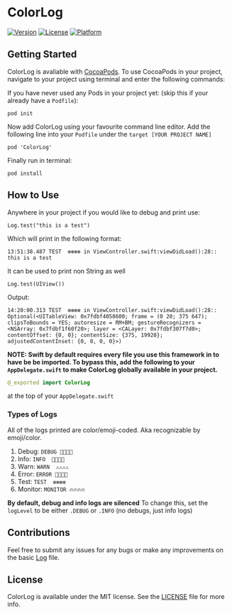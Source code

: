 # ColorLog

[![Version](https://img.shields.io/cocoapods/v/ColorLog.svg?style=flat)](https://cocoapods.org/pods/ColorLog)
[![License](https://img.shields.io/cocoapods/l/ColorLog.svg?style=flat)](https://cocoapods.org/pods/ColorLog)
[![Platform](https://img.shields.io/cocoapods/p/ColorLog.svg?style=flat)](https://cocoapods.org/pods/ColorLog)

## Getting Started

ColorLog is avaliable with [CocoaPods](https://cocoapods.org). To use CocoaPods in your project,
navigate to your project using terminal and enter the following commands:

If you have never used any Pods in your project yet: (skip this if your already have a `Podfile`):
``` 
pod init 
```

Now add ColorLog using your favourite command line editor. Add the following line into your `Podfile` under the `target [YOUR PROJECT NAME]`

``` 
pod 'ColorLog'
```

Finally run in terminal:

``` 
pod install
```

## How to Use

Anywhere in your project if you would like to debug and print use:
``` 
Log.test("this is a test") 
```

Which will print in the following format:
```
13:51:38.487 TEST  ❇️❇️❇️❇️ in ViewController.swift:viewDidLoad():28:: this is a test
```

It can be used to print non String as well
``` 
Log.test(UIView()) 
```

Output:
```
14:20:00.313 TEST  ❇️❇️❇️❇️ in ViewController.swift:viewDidLoad():28:: Optional(<UITableView: 0x7fdbf4058600; frame = (0 20; 375 647); clipsToBounds = YES; autoresize = RM+BM; gestureRecognizers = <NSArray: 0x7fdbf1f60f20>; layer = <CALayer: 0x7fdbf307f7d0>; contentOffset: {0, 0}; contentSize: {375, 19920}; adjustedContentInset: {0, 0, 0, 0}>)
```

**NOTE: Swift by default requires every file you use this framework in to have be be imported. To bypass this, add the following to your `AppDelegate.swift` to make ColorLog globally available in your project.**

```swift 
@_exported import ColorLog
``` 
at the top of your `AppDelegate.swift`

### Types of Logs

All of the logs printed are color/emoji-coded. Aka recognizable by emoji/color.

1. Debug: `DEBUG 🐝🐝🐝🐝`
2. Info: `INFO  🖤🖤🖤🖤`
3. Warn: `WARN  ⚠️⚠️⚠️⚠️`
4. Error: `ERROR 🛑🛑🛑🛑`
5. Test: `TEST  ❇️❇️❇️❇️`
6. Monitor: `MONITOR 🔥🔥🔥🔥`

**By default, debug and info logs are silenced** To change this, set the `logLevel` to be either `.DEBUG`  or `.INFO` (no debugs, just info logs)

## Contributions

Feel free to submit any issues for any bugs or make any improvements on the basic [Log](ColorLog/Classes/Log.swift) file. 

## License

ColorLog is available under the MIT license. See the [LICENSE](LICENSE) file for more info.
